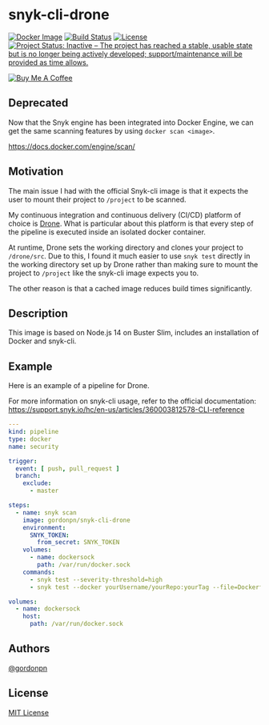 # snyk-cli-drone

[![Docker Image](https://badgen.net/badge/icon/docker?icon=docker&label)](https://hub.docker.com/r/gordonpn/snyk-cli-drone)
[![Build Status](https://drone.gordon-pn.com/api/badges/gordonpn/snyk-cli-drone/status.svg)](https://drone.gordon-pn.com/gordonpn/snyk-cli-drone)
[![License](https://badgen.net/github/license/gordonpn/snyk-cli-drone)](./LICENSE)
[![Project Status: Inactive – The project has reached a stable, usable state but is no longer being actively developed; support/maintenance will be provided as time allows.](https://www.repostatus.org/badges/latest/inactive.svg)](https://www.repostatus.org/#inactive)

[![Buy Me A Coffee](https://www.buymeacoffee.com/assets/img/custom_images/orange_img.png)](https://www.buymeacoffee.com/gordonpn)

## Deprecated

Now that the Snyk engine has been integrated into Docker Engine, we can get the same scanning features by using `docker scan <image>`.

<https://docs.docker.com/engine/scan/>

## Motivation

The main issue I had with the official Snyk-cli image is that it expects the user to mount their project to `/project` to be scanned.

My continuous integration and continuous delivery (CI/CD) platform of choice is [Drone](https://drone.io/). What is particular about this platform is that every step of the pipeline is executed inside an isolated docker container.

At runtime, Drone sets the working directory and clones your project to `/drone/src`. Due to this, I found it much easier to use `snyk test` directly in the working directory set up by Drone rather than making sure to mount the project to `/project` like the snyk-cli image expects you to.

The other reason is that a cached image reduces build times significantly.

## Description

This image is based on Node.js 14 on Buster Slim, includes an installation of Docker and snyk-cli.

## Example

Here is an example of a pipeline for Drone.

For more information on snyk-cli usage, refer to the official documentation: <https://support.snyk.io/hc/en-us/articles/360003812578-CLI-reference>

```yaml
---
kind: pipeline
type: docker
name: security

trigger:
  event: [ push, pull_request ]
  branch:
    exclude:
      - master

steps:
  - name: snyk scan
    image: gordonpn/snyk-cli-drone
    environment:
      SNYK_TOKEN:
        from_secret: SNYK_TOKEN
    volumes:
      - name: dockersock
        path: /var/run/docker.sock
    commands:
      - snyk test --severity-threshold=high
      - snyk test --docker yourUsername/yourRepo:yourTag --file=Dockerfile

volumes:
  - name: dockersock
    host:
      path: /var/run/docker.sock
```

## Authors

[@gordonpn](https://github.com/gordonpn)

## License

[MIT License](./LICENSE)
